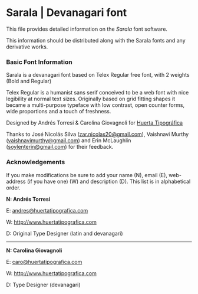 Sarala | Devanagari font
===================

This file provides detailed information on the *Sarala* font
software.

This information should be distributed along with the Sarala fonts and any
derivative works.

### Basic Font Information
Sarala is a devanagari font based on Telex Regular free font, with 2 weights (Bold and Regular)

Telex Regular is a humanist sans serif conceived to be a web font with nice legibility at normal text sizes. Originally based on grid fitting shapes it became a multi-purpose typeface with low contrast, open counter forms, wide proportions and a touch of freshness.

Designed by Andrés Torresi & Carolina Giovagnoli for [Huerta
Tipográfica](<http://www.huertatipografica.com>)

Thanks to José Nicolás Silva (zar.nicolas20@gmail.com), Vaishnavi Murthy (vaishnavimurthy@gmail.com) and Erin McLaughlin (soylenterin@gmail.com) for their feedback.

### Acknowledgements

If you make modifications be sure to add your name (N),  email (E), web-address
(if you have one) (W) and  description (D). This list is in alphabetical order.

**N: Andrés Torresi**

E: andres@huertatipografica.com

W: http://www.huertatipografica.com

D: Original Type Designer (latin and devanagari)

---

**N: Carolina Giovagnoli**

E: caro@huertatipografica.com

W: http://www.huertatipografica.com

D: Type Designer (devanagari)


